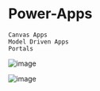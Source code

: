 # Power-Apps

    Canvas Apps
    Model Driven Apps
    Portals

![image](https://github.com/user-attachments/assets/ffd2c4ff-6014-4f36-91e7-b0907de8984a)

![image](https://github.com/user-attachments/assets/514b6e01-3dbe-4a73-98bb-34588a17041c)

    
  
